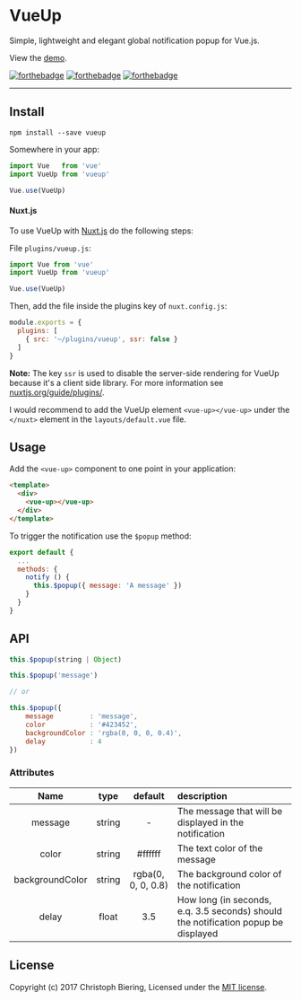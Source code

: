 # VueUp


Simple, lightweight and elegant global notification popup for Vue.js.

View the [demo](http://chryb.me/blog/#/p/post-1-2017-07-10).

[![forthebadge](http://forthebadge.com/images/badges/built-with-love.svg)](http://forthebadge.com)
[![forthebadge](http://forthebadge.com/images/badges/made-with-vue.svg)](http://forthebadge.com)
[![forthebadge](http://forthebadge.com/images/badges/uses-js.svg)](http://forthebadge.com)

---

## Install

```
npm install --save vueup
```

Somewhere in your app:

```javascript
import Vue   from 'vue'
import VueUp from 'vueup'

Vue.use(VueUp)
```


#### Nuxt.js

To use VueUp with [Nuxt.js](https://nuxtjs.org) do the following steps:

File `plugins/vueup.js`:

```javascript
import Vue from 'vue'
import VueUp from 'vueup'

Vue.use(VueUp)
```

Then, add the file inside the plugins key of `nuxt.config.js`:

```javascript
module.exports = {
  plugins: [
    { src: '~/plugins/vueup', ssr: false }
  ]
}
```

**Note:** The key `ssr` is used to disable the server-side rendering for VueUp because it's a client side library.
For more information see [nuxtjs.org/guide/plugins/](https://nuxtjs.org/guide/plugins/).

I would recommend to add the VueUp element `<vue-up></vue-up>` under the `</nuxt>` element in the `layouts/default.vue` file.


## Usage

Add the `<vue-up>` component to one point in your application:

```html
<template>
  <div>
    <vue-up></vue-up>
  </div>
</template>
```

To trigger the notification use the `$popup` method:

```javascript
export default {
  ...
  methods: {
    notify () {
      this.$popup({ message: 'A message' })
    }
  }
}
```

## API

```javascript
this.$popup(string | Object)

this.$popup('message')

// or

this.$popup({
    message         : 'message',
    color           : '#423452',
    backgroundColor : 'rgba(0, 0, 0, 0.4)',
    delay           : 4
})
```

### Attributes

|Name|type|default|description|
|:--:|:--:|:--:|:---|
|message|string|-|The message that will be displayed in the notification|
|color|string|#ffffff|The text color of the message|
|backgroundColor|string|rgba(0, 0, 0, 0.8)|The background color of the notification|
|delay|float|3.5|How long (in seconds, e.q. 3.5 seconds) should the notification popup be displayed|

## License

Copyright (c) 2017 Christoph Biering, Licensed under the [MIT license](./LICENSE).
